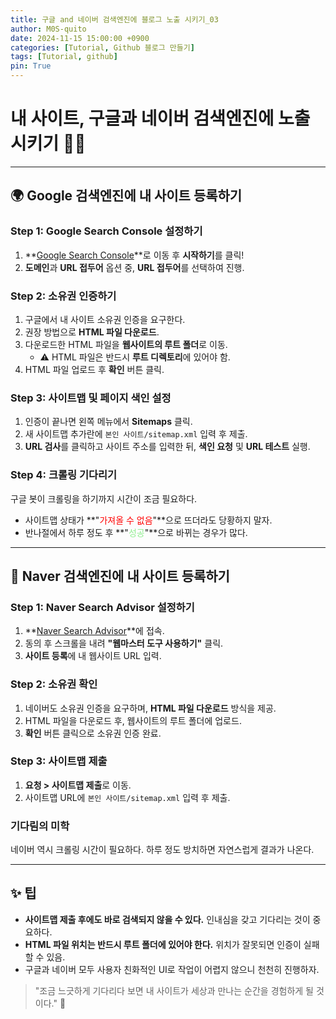```yaml
---
title: 구글 and 네이버 검색엔진에 블로그 노출 시키기_03
author: M0S-quito
date: 2024-11-15 15:00:00 +0900
categories: [Tutorial, Github 블로그 만들기]
tags: [Tutorial, github]
pin: True
---
```


# 내 사이트, 구글과 네이버 검색엔진에 노출시키기 🕵️‍♂️

---

## 🌍 Google 검색엔진에 내 사이트 등록하기

### Step 1: Google Search Console 설정하기
1. **[Google Search Console](https://search.google.com/search-console/about)**로 이동 후 **시작하기**를 클릭!
2. **도메인**과 **URL 접두어** 옵션 중, **URL 접두어**를 선택하여 진행.

### Step 2: 소유권 인증하기
1. 구글에서 내 사이트 소유권 인증을 요구한다.
2. 권장 방법으로 **HTML 파일 다운로드**.
3. 다운로드한 HTML 파일을 **웹사이트의 루트 폴더**로 이동.
   - ⚠️ HTML 파일은 반드시 **루트 디렉토리**에 있어야 함.
4. HTML 파일 업로드 후 **확인** 버튼 클릭.

### Step 3: 사이트맵 및 페이지 색인 설정
1. 인증이 끝나면 왼쪽 메뉴에서 **Sitemaps** 클릭.
2. 새 사이트맵 추가란에 `본인 사이트/sitemap.xml` 입력 후 제출.
3. **URL 검사**를 클릭하고 사이트 주소를 입력한 뒤, **색인 요청** 및 **URL 테스트** 실행.

### Step 4: 크롤링 기다리기
구글 봇이 크롤링을 하기까지 시간이 조금 필요하다.
- 사이트맵 상태가 **"<span style="color:red">가져올 수 없음</span>"**으로 뜨더라도 당황하지 말자.
- 반나절에서 하루 정도 후 **"<span style="color:lightgreen">성공</span>"**으로 바뀌는 경우가 많다.

---

## 🌟 Naver 검색엔진에 내 사이트 등록하기

### Step 1: Naver Search Advisor 설정하기
1. **[Naver Search Advisor](https://searchadvisor.naver.com/)**에 접속.
2. 동의 후 스크롤을 내려 **"웹마스터 도구 사용하기"** 클릭.
3. **사이트 등록**에 내 웹사이트 URL 입력.

### Step 2: 소유권 확인
1. 네이버도 소유권 인증을 요구하며, **HTML 파일 다운로드** 방식을 제공.
2. HTML 파일을 다운로드 후, 웹사이트의 루트 폴더에 업로드.
3. **확인** 버튼 클릭으로 소유권 인증 완료.

### Step 3: 사이트맵 제출
1. **요청 > 사이트맵 제출**로 이동.
2. 사이트맵 URL에 `본인 사이트/sitemap.xml` 입력 후 제출.

### 기다림의 미학
네이버 역시 크롤링 시간이 필요하다. 하루 정도 방치하면 자연스럽게 결과가 나온다.

---

## ✨ 팁
- **사이트맵 제출 후에도 바로 검색되지 않을 수 있다.** 인내심을 갖고 기다리는 것이 중요하다.
- **HTML 파일 위치는 반드시 루트 폴더에 있어야 한다.** 위치가 잘못되면 인증이 실패할 수 있음.
- 구글과 네이버 모두 사용자 친화적인 UI로 작업이 어렵지 않으니 천천히 진행하자.

> "조금 느긋하게 기다리다 보면 내 사이트가 세상과 만나는 순간을 경험하게 될 것이다." 🚀





